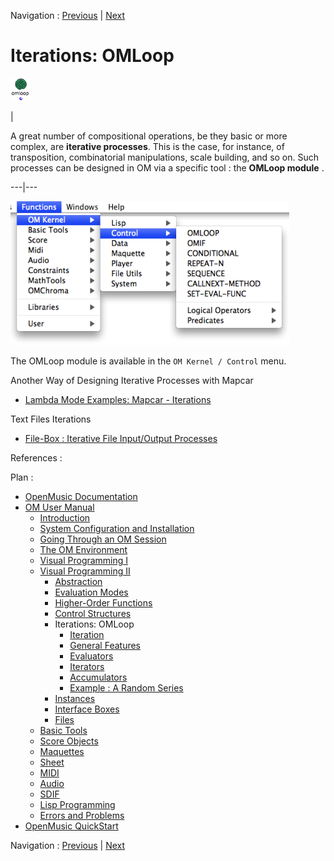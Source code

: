 
Navigation : [Previous](Sequencial "page précédente\(Sequential
Operators\)") | [Next](LoopIntro "Next\(Iteration\)")

# Iterations: OMLoop

![](../res/omloop2_icon.png)

|

A great number of compositional operations, be they basic or more complex, are
**iterative processes**. This is the case, for instance, of transposition,
combinatorial manipulations, scale building, and so on. Such processes can be
designed in OM via a specific tool : the **OMLoop module** .  
  
---|---  
  
![](../res/controlmenu.png)

The OMLoop module is available in the `OM Kernel / Control` menu.

Another Way of Designing Iterative Processes with Mapcar

  * [Lambda Mode Examples: Mapcar \- Iterations](Mapcar)

Text Files Iterations

  * [File-Box : Iterative File Input/Output Processes](File-Box)

References :

Plan :

  * [OpenMusic Documentation](OM-Documentation)
  * [OM User Manual](OM-User-Manual)
    * [Introduction](00-Sommaire)
    * [System Configuration and Installation](Installation)
    * [Going Through an OM Session](Goingthrough)
    * [The OM Environment](Environment)
    * [Visual Programming I](BasicVisualProgramming)
    * [Visual Programming II](AdvancedVisualProgramming)
      * [Abstraction](Abstraction)
      * [Evaluation Modes](EvalModes)
      * [Higher-Order Functions](HighOrder)
      * [Control Structures](Control)
      * Iterations: OMLoop
        * [Iteration](LoopIntro)
        * [General Features](LoopGeneral)
        * [Evaluators](LoopEvaluators)
        * [Iterators](LoopIterators)
        * [Accumulators](LoopAccumulators)
        * [Example : A Random Series](LoopExample)
      * [Instances](Instances)
      * [Interface Boxes](InterfaceBoxes)
      * [Files](Files)
    * [Basic Tools](BasicObjects)
    * [Score Objects](ScoreObjects)
    * [Maquettes](Maquettes)
    * [Sheet](Sheet)
    * [MIDI](MIDI)
    * [Audio](Audio)
    * [SDIF](SDIF)
    * [Lisp Programming](Lisp)
    * [Errors and Problems](errors)
  * [OpenMusic QuickStart](QuickStart-Chapters)

Navigation : [Previous](Sequencial "page précédente\(Sequential
Operators\)") | [Next](LoopIntro "Next\(Iteration\)")

